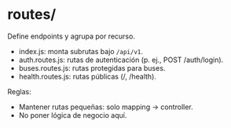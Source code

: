 # routes/
Define endpoints y agrupa por recurso.

- index.js: monta subrutas bajo `/api/v1`.
- auth.routes.js: rutas de autenticación (p. ej., POST /auth/login).
- buses.routes.js: rutas protegidas para buses.
- health.routes.js: rutas públicas (/, /health).

Reglas:
- Mantener rutas pequeñas: solo mapping → controller.
- No poner lógica de negocio aquí.
